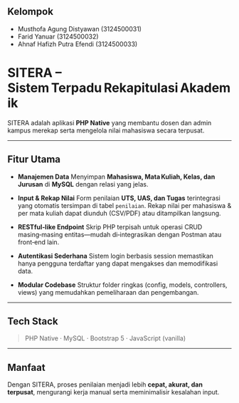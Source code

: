 ## Kelompok
- Musthofa Agung Distyawan (3124500031)
- Farid Yanuar (3124500032)
- Ahnaf Hafizh Putra Efendi (3124500033)

# SITERA – Sistem Terpadu Rekapitulasi Akademik

SITERA adalah aplikasi **PHP Native** yang membantu dosen dan admin kampus merekap serta mengelola nilai mahasiswa secara terpusat.

---

## Fitur Utama

* **Manajemen Data**
  Menyimpan **Mahasiswa, Mata Kuliah, Kelas, dan Jurusan** di **MySQL** dengan relasi yang jelas.

* **Input & Rekap Nilai**
  Form penilaian **UTS, UAS, dan Tugas** terintegrasi yang otomatis tersimpan di tabel `penilaian`.
  Rekap nilai per mahasiswa & per mata kuliah dapat diunduh (CSV/PDF) atau ditampilkan langsung.

* **RESTful‑like Endpoint**
  Skrip PHP terpisah untuk operasi CRUD masing‑masing entitas—mudah di‑integrasikan dengan Postman atau front‑end lain.

* **Autentikasi Sederhana**
  Sistem login berbasis session memastikan hanya pengguna terdaftar yang dapat mengakses dan memodifikasi data.

* **Modular Codebase**
  Struktur folder ringkas (config, models, controllers, views) yang memudahkan pemeliharaan dan pengembangan.

---

## Tech Stack

> PHP Native · MySQL · Bootstrap 5 · JavaScript (vanilla)

---

## Manfaat

Dengan SITERA, proses penilaian menjadi lebih **cepat, akurat, dan terpusat**, mengurangi kerja manual serta meminimalisir kesalahan input.
